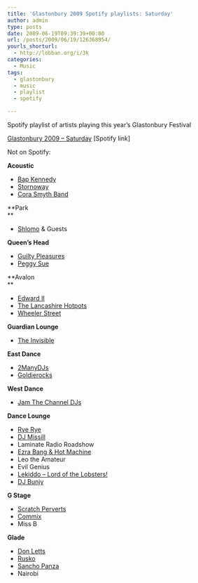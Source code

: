 ```yaml
---
title: 'Glastonbury 2009 Spotify playlists: Saturday'
author: admin
type: posts
date: 2009-06-19T09:39:39+00:00
url: /posts/2009/06/19/126368954/
yourls_shorturl:
  - http://lobban.org/i/3k
categories:
  - Music
tags:
  - glastonbury
  - music
  - playlist
  - spotify

---
```

Spotify playlist of artists playing this year’s Glastonbury Festival

[Glastonbury 2009 &#8211; Saturday][1] [Spotify link]

Not on Spotify:

**Acoustic**

  * [Bap Kennedy][2]
  * [Stornoway][3]
  * [Cora Smyth Band][4]

**Park  
** 

  * [Shlomo][5] & Guests

**Queen&#8217;s Head**

  * [Guilty Pleasures][6]
  * [Peggy Sue][7]

**Avalon  
** 

  * [Edward II][8]
  * [The Lancashire Hotpots][9]
  * [Wheeler Street][10]

**Guardian Lounge**

  * [The Invisible][11]

**East Dance** 

  * [2ManyDJs][12]
  * [Goldierocks][13]

**West Dance**

  * [Jam The Channel DJs][14]

**Dance Lounge**

  * [Rye Rye][15]
  * [DJ Missill][16]
  * Laminate Radio Roadshow
  * [Ezra Bang & Hot Machine][17]
  * Leo the Amateur
  * Evil Genius
  * [Lekiddo &#8211; Lord of the Lobsters!][18]
  * [DJ Bunjy][19]

**G Stage**

  * [Scratch Perverts][20]
  * [Commix][21]
  * Miss B

**Glade**

  * [Don Letts][22]
  * [Rusko][23]
  * [Sancho Panza][24]
  * Nairobi

 [1]: http://open.spotify.com/user/nonimage/playlist/25qApsx7YG7enwW4TlIBdh
 [2]: http://www.bapkennedy.com/
 [3]: http://www.myspace.com/stornoway
 [4]: http://www.myspace.com/corasmyth
 [5]: http://shlo.co.uk/
 [6]: http://www.guiltypleasures.co.uk/
 [7]: http://www.myspace.com/peggysueandthepirates
 [8]: http://www.myspace.com/edwardiiofficial
 [9]: http://www.myspace.com/thelancashirehotpots
 [10]: http://www.myspace.com/wheelerstreet
 [11]: http://www.myspace.com/theinvisiblethree
 [12]: http://www.myspace.com/2manymashups
 [13]: http://www.myspace.com/djgoldierocks
 [14]: http://www.myspace.com/jamthechannel
 [15]: http://www.myspace.com/tharealryerye
 [16]: http://www.myspace.com/djmissill
 [17]: http://www.myspace.com/wearehotmachine
 [18]: http://www.myspace.com/lekiddo
 [19]: http://www.myspace.com/djbunjy
 [20]: http://www.myspace.com/scratchperverts
 [21]: http://www.myspace.com/commix
 [22]: http://www.bbc.co.uk/6music/shows/don_letts/
 [23]: http://www.myspace.com/ruskonfire
 [24]: http://www.sanchopanza.org/